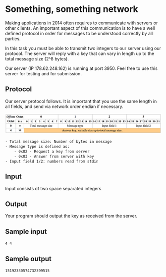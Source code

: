 # Something, something network
Making applications in 2014 often requires to communicate with servers or other
clients. An important aspect of this communication is to have a well defined
protocol in order for messages to be understood correctly by all parties.

In this task you must be able to transmit two integers to our server using our
protocol. The server will reply with a key that can vary in length up to the
total message size (2^8 bytes).

Our server (IP 178.62.248.162) is running at port 3950. Feel free to use this
server for testing and for submission.

## Protocol
Our server protocol follows. It is important that you use the same length in
all fields, and send via network order endian if necessary.

![](../images/protocol.png)

    - Total message size: Number of bytes in message
    - Message type is defined as:
        - 0x02 - Request a key from server
        - 0x03 - Answer from server with key
    - Input field 1/2: numbers read from stdin

## Input
Input consists of two space separated integers.

## Output
Your program should output the key as received from the server.

## Sample input
```
4 4
```

## Sample output
```
15192330574732399515
```
